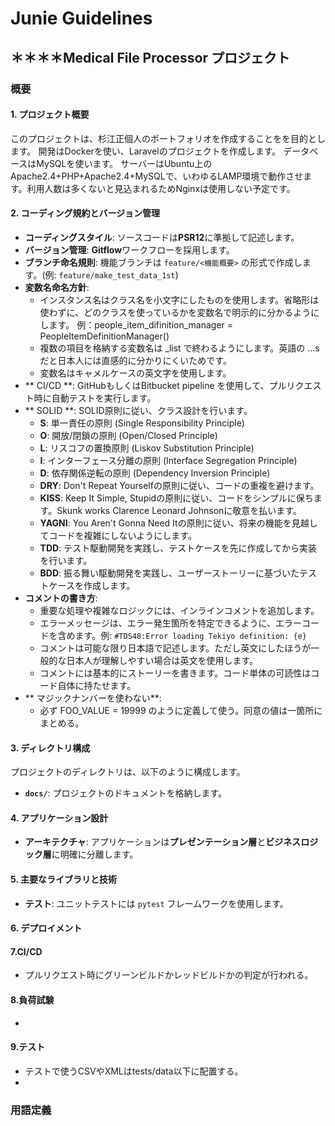 # Junie Guidelines

## ＊＊＊＊Medical File Processor プロジェクト

### 概要

#### 1. プロジェクト概要
このプロジェクトは、杉江正個人のポートフォリオを作成することをを目的とします。
開発はDockerを使い、Laravelのプロジェクトを作成します。
データベースはMySQLを使います。
サーバーはUbuntu上のApache2.4+PHP+Apache2.4+MySQLで、いわゆるLAMP環境で動作させます。利用人数は多くないと見込まれるためNginxは使用しない予定です。

#### 2. コーディング規約とバージョン管理
- **コーディングスタイル**: ソースコードは**PSR12**に準拠して記述します。
- **バージョン管理**: **Gitflow**ワークフローを採用します。
- **ブランチ命名規則**: 機能ブランチは `feature/<機能概要>` の形式で作成します。(例: `feature/make_test_data_1st`)
- **変数名命名方針**: 
  - インスタンス名はクラス名を小文字にしたものを使用します。省略形は使わずに、どのクラスを使っているかを変数名で明示的に分かるようにします。
    例：people_item_difinition_manager = PeopleItemDefinitionManager()
  - 複数の項目を格納する変数名は _list で終わるようにします。英語の ...s だと日本人には直感的に分かりにくいためです。
  - 変数名はキャメルケースの英文字を使用します。
- ** CI/CD **: GitHubもしくはBitbucket pipeline を使用して、プルリクエスト時に自動テストを実行します。
- ** SOLID **: SOLID原則に従い、クラス設計を行います。
    - **S**: 単一責任の原則 (Single Responsibility Principle)
    - **O**: 開放/閉鎖の原則 (Open/Closed Principle)
    - **L**: リスコフの置換原則 (Liskov Substitution Principle)
    - **I**: インターフェース分離の原則 (Interface Segregation Principle)
    - **D**: 依存関係逆転の原則 (Dependency Inversion Principle)
    - **DRY**: Don't Repeat Yourselfの原則に従い、コードの重複を避けます。
    - **KISS**: Keep It Simple, Stupidの原則に従い、コードをシンプルに保ちます。Skunk works Clarence Leonard Johnsonに敬意を払います。
    - **YAGNI**: You Aren't Gonna Need Itの原則に従い、将来の機能を見越してコードを複雑にしないようにします。
    - **TDD**: テスト駆動開発を実践し、テストケースを先に作成してから実装を行います。
    - **BDD**: 振る舞い駆動開発を実践し、ユーザーストーリーに基づいたテストケースを作成します。
- **コメントの書き方**: 
    - 重要な処理や複雑なロジックには、インラインコメントを追加します。
    - エラーメッセージは、エラー発生箇所を特定できるように、エラーコードを含めます。例: `#TDS48:Error loading Tekiyo definition: {e}`
    - コメントは可能な限り日本語で記述します。ただし英文にしたほうが一般的な日本人が理解しやすい場合は英文を使用します。
    - コメントには基本的にストーリーを書きます。コード単体の可読性はコード自体に持たせます。
- ** マジックナンバーを使わない**:
    - 必ず FOO_VALUE = 19999 のように定義して使う。同意の値は一箇所にまとめる。


#### 3. ディレクトリ構成
プロジェクトのディレクトリは、以下のように構成します。

- **`docs/`**: プロジェクトのドキュメントを格納します。


#### 4. アプリケーション設計
- **アーキテクチャ**: アプリケーションは**プレゼンテーション層**と**ビジネスロジック層**に明確に分離します。

#### 5. 主要なライブラリと技術
- **テスト**: ユニットテストには `pytest` フレームワークを使用します。

#### 6. デプロイメント

#### 7.CI/CD
- プルリクエスト時にグリーンビルドかレッドビルドかの判定が行われる。

#### 8.負荷試験
- 
#### 9.テスト
- テストで使うCSVやXMLはtests/data以下に配置する。
-

### 用語定義

